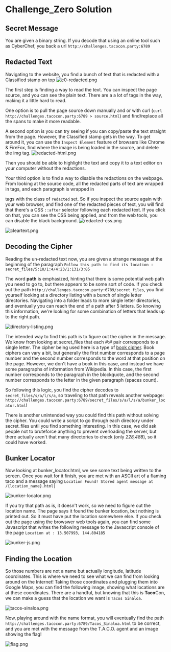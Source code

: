 # Challenge_Zero Solution

## Secret Message
You are given a binary string. If you decode that using an online tool such as CyberChef, you back a url `http://challenges.tacocon.party:6789`

## Redacted Text
Navigating to the website, you find a bunch of text that is redacted with a Classified stamp on top
![c0-redacted.png](images/c0-redacted.png)

The first step is finding a way to read the text. You can inspect the page source, and you can see the plain text. There are a a lot of <span> tags in the way, making it a little hard to read.

One option is to pull the page source down manually and or with curl (`curl http://challenges.tacocon.party:6789 > source.html`) and find/replace all the spans to make it more readable.

A second option is you can try seeing if you can copy/paste the text straight from the page. However, the Classified stamp gets in the way. To get around it, you can use the `Inspect Element` feature of browsers like Chrome & FireFox, find where the image is being loaded in the source, and delete the img tag.
![redacted-html.png](images/redacted-html.png)

Then you should be able to highlight the text and copy it to a text editor on your computer without the redactions.

Your third option is to find a way to disable the redactions on the webpage. From looking at the source code, all the redacted parts of text are wrapped in <span> tags, and each paragraph is wrapped in <p> tags with the class of `redacted` set. So if you inspect the source again with your web browser, and find one of the redacted pieces of text, you will find that there's a CSS `::after` selector following each redacted text. If you click on that, you can see the CSS being applied, and from the web tools, you can disable the black background. 
![redacted-css.png](images/redacted-css.png)

![cleartext.png](images/cleartext.png)

## Decoding the Cipher
Reading the un-redacted text now, you are given a strange message at the beginning of the paragraph `Follow this path to find its location : secret_files/5:10/1:4/4:23/1:131/3:85`

The word **path** is emphasized, hinting that there is some potential web path you need to go to, but there appears to be some sort of code. If you check out the path `http://challenges.tacocon.party:6789/secret_files`, you find yourself looking at a directory listing with a bunch of single letter directories. Navigating into a folder leads to more single letter directories, and eventually you can reach the end of a path after 5 letters. So knowing this information, we're looking for some combination of letters that leads up to the right path.

![directory-listing.png](images/directory-listing.png)

The intended way to find this path is to figure out the cipher in the message. We know from looking at secret_files that each #:# pair corresponds to a single letter. The cipher being used here is a type of [book cipher](https://www.boxentriq.com/code-breaking/book-cipher). Book ciphers can vary a bit, but generally the first number corresponds to a page number and the second number corresponds to the word at that position on the page. However, we don't have a book in this case, and instead we have some paragraphs of information from Wikipedia. In this case, the first number corresponds to the paragraph in the blockquote, and the second number corresponds to the letter in the given paragraph (spaces count). 

So following this logic, you find the cipher decodes to `secret_files/s/a/l/s/a`, so traveling to that path reveals another webpage: `http://challenges.tacocon.party:6789/secret_files/s/a/l/s/a/bunker_locator.html`!

There is another unintended way you could find this path without solving the cipher. You could write a script to go through each directory under secret_files until you find something interesting. In this case, we did ask people not to bruteforce anything to prevent overloading the server, but there actually aren't that many directories to check (only *228,488*), so it could have worked.

## Bunker Locator
Now looking at bunker_locator.html, we see some text being written to the screen. Once you wait for it finish, you are met with an ASCII art of a flaming taco and a message saying `Location Found! Stored agent message at /{location_name}.html|`

![bunker-locator.png](images/bunker-locator.png)

If you try that path as is, it doesn't work, so we need to figure out the location name. The page says it found the bunker location, but nothing is printed out. So it must have put the location somewhere else. If you check out the page using the browswer web tools again, you can find some Javascript that writes the following message to the Javascript console of the page `Location at : 13.507993, 144.804185`

![bunker-js.png](images/bunker-js.png)

## Finding the Location
So those numbers are not a name but actually longitude, latitude coordinates. This is where we need to see what we can find from looking around on the Internet! Taking those coordinates and plugging them into Google Maps, you can find the following image, showing what locations are at these coordinates. There are a handful, but knowing that this is **Taco**Con, we can make a guess that the location we want is `Tacos Sinaloa`.

![tacos-sinaloa.png](images/tacos-sinaloa.png)

Now, playing around with the name format, you will eventually find the path `http://challenges.tacocon.party:6789/Tacos_Sinaloa.html` to be correct, and you are met with the message from the T.A.C.O. agent and an image showing the flag!

![flag.png](images/flag.png)
